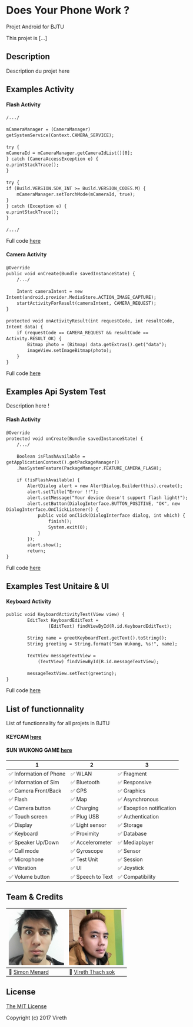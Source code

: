 # Does Your Phone Work ?
Projet Android for BJTU

This projet is [...]

## Description

Description du projet here

## Examples Activity

#### Flash Activity

    /.../
    
    mCameraManager = (CameraManager) getSystemService(Context.CAMERA_SERVICE);
    
    try {
	mCameraId = mCameraManager.getCameraIdList()[0];
    } catch (CameraAccessException e) {
	e.printStackTrace();
    }

    try {
	if (Build.VERSION.SDK_INT >= Build.VERSION_CODES.M) {
	    mCameraManager.setTorchMode(mCameraId, true);
	}
    } catch (Exception e) {
	e.printStackTrace();
    }
    
    /.../

Full code [here](https://github.com/vireth20/Android_BJTU/blob/master/mobile/src/main/java/com/example/vireth/doyourphonesuck/FlashActivity.java)

#### Camera Activity

    @Override
    public void onCreate(Bundle savedInstanceState) {
        /.../
	
        Intent cameraIntent = new Intent(android.provider.MediaStore.ACTION_IMAGE_CAPTURE);
        startActivityForResult(cameraIntent, CAMERA_REQUEST);
    }
    
    protected void onActivityResult(int requestCode, int resultCode, Intent data) {
        if (requestCode == CAMERA_REQUEST && resultCode == Activity.RESULT_OK) {
            Bitmap photo = (Bitmap) data.getExtras().get("data");
            imageView.setImageBitmap(photo);
        }
    }
	
Full code [here](https://github.com/vireth20/Android_BJTU/blob/master/mobile/src/main/java/com/example/vireth/doyourphonesuck/CameraFront.java)

## Examples Api System Test

Description here !

#### Flash Activity

    @Override
    protected void onCreate(Bundle savedInstanceState) {
        /.../

        Boolean isFlashAvailable = getApplicationContext().getPackageManager()
		.hasSystemFeature(PackageManager.FEATURE_CAMERA_FLASH);

        if (!isFlashAvailable) {
            AlertDialog alert = new AlertDialog.Builder(this).create();
            alert.setTitle("Error !!");
            alert.setMessage("Your device doesn't support flash light!");
            alert.setButton(DialogInterface.BUTTON_POSITIVE, "OK", new DialogInterface.OnClickListener() {
                public void onClick(DialogInterface dialog, int which) {
                    finish();
                    System.exit(0);
                }
            });
            alert.show();
            return;
    }

Full code [here](https://github.com/vireth20/Android_BJTU/blob/master/mobile/src/main/java/com/example/vireth/doyourphonesuck/FlashActivity.java)

## Examples Test Unitaire & UI

#### Keyboard Activity

	public void KeyboardActivityTest(View view) {
    		EditText KeyboardEditText =
            		(EditText) findViewById(R.id.KeyboardEditText);

    		String name = greetKeyboardText.getText().toString();
    		String greeting = String.format("Sun Wukong, %s!", name);

    		TextView messageTextView =
            	(TextView) findViewById(R.id.messageTextView);

    		messageTextView.setText(greeting);
	}

Full code [here](https://github.com/vireth20/Android_BJTU/blob/master/mobile/src/main/java/com/example/vireth/doyourphonesuck/Keyboard.java)

## List of functionnality

List of functionnality for all projets in BJTU

#### KEYCAM [here](https://github.com/keysim/keycam)
#### SUN WUKONG GAME [here](https://github.com/vireth20/Sun-Wukong-Android)



1 | 2 | 3
---|---|---
:white_check_mark: Information of Phone | :white_check_mark: WLAN | :white_check_mark: Fragment
:white_check_mark: Information of Sim | :white_check_mark: Bluetooth | :white_check_mark: Responsive
:white_check_mark: Camera Front/Back | :white_check_mark: GPS | :white_check_mark: Graphics
:white_check_mark: Flash | :white_check_mark: Map | :white_check_mark: Asynchronous
:white_check_mark: Camera button | :white_check_mark: Charging | :white_check_mark: Exception notification
:white_check_mark: Touch screen | :white_check_mark: Plug USB | :white_check_mark: Authentication
:white_check_mark: Display | :white_check_mark: Light sensor | :white_check_mark: Storage
:white_check_mark: Keyboard | :white_check_mark: Proximity | :white_check_mark: Database
:white_check_mark: Speaker Up/Down | :white_check_mark: Accelerometer | :white_check_mark: Mediaplayer
:white_check_mark: Call mode | :white_check_mark: Gyroscope | :white_check_mark: Sensor
:white_check_mark: Microphone | :white_check_mark: Test Unit | :white_check_mark: Session
:white_check_mark: Vibration | :white_check_mark: UI | :white_check_mark: Joystick
:white_check_mark: Volume button | :white_check_mark: Speech to Text | :white_check_mark: Compatibility

## Team & Credits

[![Keysim](https://raw.githubusercontent.com/keysim/gearobot/master/doc/img/keysim.png)](http://keysim.fr) | [![Vireth](https://raw.githubusercontent.com/keysim/gearobot/master/doc/img/vireth.png)](http://vireth.com)
---|---
:chicken: [Simon Menard](keysim.fr) | :monkey: [Vireth Thach sok](vireth.com)

## License

[The MIT License](http://opensource.org/licenses/MIT)

Copyright (c) 2017 Vireth
